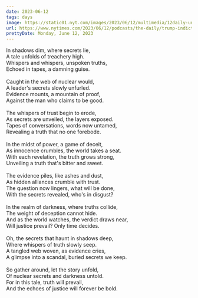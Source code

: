 ```yaml
---
date: 2023-06-12
tags: days
image: https://static01.nyt.com/images/2023/06/12/multimedia/12daily-unsealed-indictment-image/12DAILY-Trump-indictment-audio-app-ztvj-facebookJumbo.jpg
url: https://www.nytimes.com/2023/06/12/podcasts/the-daily/trump-indictment-documents.html
prettyDate: Monday, June 12, 2023
---
```

In shadows dim, where secrets lie,<br>A tale unfolds of treachery high.<br>Whispers and whispers, unspoken truths,<br>Echoed in tapes, a damning guise.<br><br>Caught in the web of nuclear would,<br>A leader's secrets slowly unfurled.<br>Evidence mounts, a mountain of proof,<br>Against the man who claims to be good.<br><br>The whispers of trust begin to erode,<br>As secrets are unveiled, the layers exposed.<br>Tapes of conversations, words now untamed,<br>Revealing a truth that no one forebode.<br><br>In the midst of power, a game of deceit,<br>As innocence crumbles, the world takes a seat.<br>With each revelation, the truth grows strong,<br>Unveiling a truth that's bitter and sweet.<br><br>The evidence piles, like ashes and dust,<br>As hidden alliances crumble with trust.<br>The question now lingers, what will be done,<br>With the secrets revealed, who's in disgust?<br><br>In the realm of darkness, where truths collide,<br>The weight of deception cannot hide.<br>And as the world watches, the verdict draws near,<br>Will justice prevail? Only time decides.<br><br>Oh, the secrets that haunt in shadows deep,<br>Where whispers of truth slowly seep.<br>A tangled web woven, as evidence cries,<br>A glimpse into a scandal, buried secrets we keep.<br><br>So gather around, let the story unfold,<br>Of nuclear secrets and darkness untold.<br>For in this tale, truth will prevail,<br>And the echoes of justice will forever be bold.